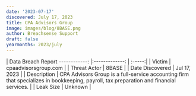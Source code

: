```yaml
---
date: '2023-07-17'
discovered: July 17, 2023
title: CPA Advisors Group
image: images/blog/8BASE.png
author: Breachsense Support
draft: false
yearmonths: 2023/july
---
```



| Data Breach Report
------------:     |:-------------:    | :-----:|
| Victim      | cpaadvisorsgroup.com      | 
| Threat Actor      | 8BASE      | 
| Date Discovered      | Jul 17, 2023      | 
| Description      | CPA Advisors Group is a full-service accounting firm that specializes in bookkeeping, payroll, tax preparation and financial services.      | 
| Leak Size      | Unknown      | 

